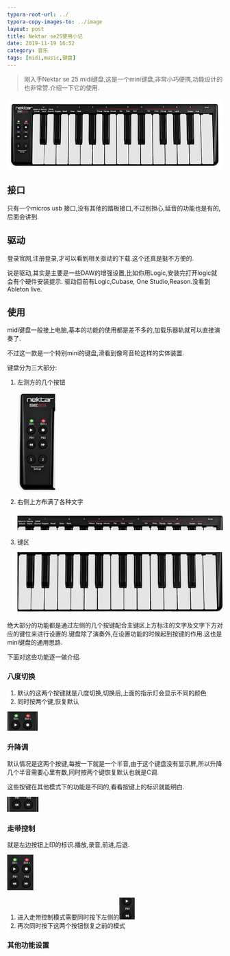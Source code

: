 ```yaml
---
typora-root-url: ../
typora-copy-images-to: ../image
layout: post
title: Nektar se25使用小记
date: 2019-11-19 16:52
category: 音乐
tags: [midi,music,键盘]
---
```




> 刚入手Nektar se 25 midi键盘,这是一个mini键盘,非常小巧便携,功能设计的也非常赞.介绍一下它的使用.

![SE25_Birdseye_72dpi_923px_f](/image/SE25_Birdseye_72dpi_923px_f.png)



## 接口

只有一个micros usb 接口,没有其他的踏板接口,不过别担心,延音的功能也是有的,后面会讲到.



## 驱动

登录官网,注册登录,才可以看到相关驱动的下载.这个还真是挺不方便的.

说是驱动,其实是主要是一些DAW的增强设置,比如你用Logic,安装完打开logic就会有个硬件安装提示. 驱动目前有Logic,Cubase, One Studio,Reason.没看到Ableton live.



## 使用

midi键盘一般接上电脑,基本的功能的使用都是差不多的,加载乐器轨就可以直接演奏了.

不过这一款是一个特别mini的键盘,滑看到像弯音轮这样的实体装置.

键盘分为三大部分:

1. 左测方的几个按钮

   ![image-20191124204652356](/image/image-20191124204652356.png)

2. 右侧上方布满了各种文字

   ![image-20191124204800781](/image/image-20191124204800781.png)

3. 键区

   ![image-20191124204844190](/image/image-20191124204844190.png)



绝大部分的功能都是通过左侧的几个按键配合主键区上方标注的文字及文字下方对应的键位来进行设置的.键盘除了演奏外,在设置功能的时候起到按键的作用.这也是mini键盘的通用思路.



下面对这些功能逐一做介绍.

### 八度切换

1. 默认的这两个按键就是八度切换,切换后,上面的指示灯会显示不同的颜色
2. 同时按两个键,恢复默认

![image-20191124205257727](/image/image-20191124205257727.png)

### 升降调

默认情况是这两个按键,每按一下就是一个半音,由于这个键盘没有显示屏,所以升降几个半音需要心里有数,同时按两个键恢复默认也就是C调.

这些按键在其他模式下的功能是不同的,看看按键上的标识就能明白.

![image-20191124205457890](/image/image-20191124205457890.png)

### 走带控制

就是左边按钮上印的标识.播放,录音,前进,后退.

![image-20191124205801268](/image/image-20191124205801268.png)

1. 进入走带控制模式需要同时按下左侧的![image-20191124205855507](/image/image-20191124205855507.png)
2. 再次同时按下这两个按钮恢复之前的模式





### 其他功能设置





